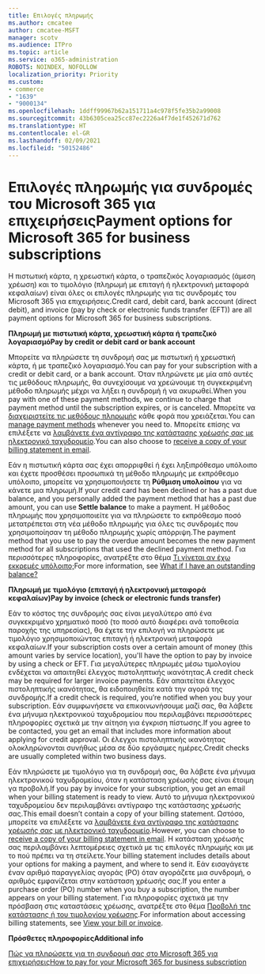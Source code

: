 ```yaml
---
title: Επιλογές πληρωμής
ms.author: cmcatee
author: cmcatee-MSFT
manager: scotv
ms.audience: ITPro
ms.topic: article
ms.service: o365-administration
ROBOTS: NOINDEX, NOFOLLOW
localization_priority: Priority
ms.custom:
- commerce
- "1639"
- "9000134"
ms.openlocfilehash: 1ddff99967b62a151711a4c978f5fe35b2a99008
ms.sourcegitcommit: 43b6305cea25cc87ec2226a4f7de1f452671d762
ms.translationtype: HT
ms.contentlocale: el-GR
ms.lasthandoff: 02/09/2021
ms.locfileid: "50152486"
---
```

# <a name="payment-options-for-microsoft-365-for-business-subscriptions"></a><span data-ttu-id="c56ef-102">Επιλογές πληρωμής για συνδρομές του Microsoft 365 για επιχειρήσεις</span><span class="sxs-lookup"><span data-stu-id="c56ef-102">Payment options for Microsoft 365 for business subscriptions</span></span>
  
<span data-ttu-id="c56ef-103">Η πιστωτική κάρτα, η χρεωστική κάρτα, ο τραπεζικός λογαριασμός (άμεση χρέωση) και το τιμολόγιο (πληρωμή με επιταγή ή ηλεκτρονική μεταφορά κεφαλαίων) είναι όλες οι επιλογές πληρωμής για τις συνδρομές του Microsoft 365 για επιχειρήσεις.</span><span class="sxs-lookup"><span data-stu-id="c56ef-103">Credit card, debit card, bank account (direct debit), and invoice (pay by check or electronic funds transfer (EFT)) are all payment options for Microsoft 365 for business subscriptions.</span></span>
  
<span data-ttu-id="c56ef-104">**Πληρωμή με πιστωτική κάρτα, χρεωστική κάρτα ή τραπεζικό λογαριασμό**</span><span class="sxs-lookup"><span data-stu-id="c56ef-104">**Pay by credit or debit card or bank account**</span></span>
  
<span data-ttu-id="c56ef-105">Μπορείτε να πληρώσετε τη συνδρομή σας με πιστωτική ή χρεωστική κάρτα, ή με τραπεζικό λογαριασμό.</span><span class="sxs-lookup"><span data-stu-id="c56ef-105">You can pay for your subscription with a credit or debit card, or a bank account.</span></span> <span data-ttu-id="c56ef-106">Όταν πληρώνετε με μία από αυτές τις μεθόδους πληρωμής, θα συνεχίσουμε να χρεώνουμε τη συγκεκριμένη μέθοδο πληρωμής μέχρι να λήξει η συνδρομή ή να ακυρωθεί.</span><span class="sxs-lookup"><span data-stu-id="c56ef-106">When you pay with one of these payment methods, we continue to charge that payment method until the subscription expires, or is canceled.</span></span> <span data-ttu-id="c56ef-107">Μπορείτε να [διαχειριστείτε τις μεθόδους πληρωμής](https://docs.microsoft.com/microsoft-365/commerce/billing-and-payments/manage-payment-methods) κάθε φορά που χρειάζεται.</span><span class="sxs-lookup"><span data-stu-id="c56ef-107">You can [manage payment methods](https://docs.microsoft.com/microsoft-365/commerce/billing-and-payments/manage-payment-methods) whenever you need to.</span></span> <span data-ttu-id="c56ef-108">Μπορείτε επίσης να επιλέξετε να [λαμβάνετε ένα αντίγραφο της κατάστασης χρέωσής σας με ηλεκτρονικό ταχυδρομείο](https://docs.microsoft.com/microsoft-365/commerce/billing-and-payments/view-your-bill-or-invoice#receive-a-copy-of-your-billing-statement-in-email).</span><span class="sxs-lookup"><span data-stu-id="c56ef-108">You can also choose to [receive a copy of your billing statement in email](https://docs.microsoft.com/microsoft-365/commerce/billing-and-payments/view-your-bill-or-invoice#receive-a-copy-of-your-billing-statement-in-email).</span></span>

<span data-ttu-id="c56ef-109">Εάν η πιστωτική κάρτα σας έχει απορριφθεί ή έχει ληξιπρόθεσμο υπόλοιπο και έχετε προσθέσει προσωπικά τη μέθοδο πληρωμής με εκπρόθεσμο υπόλοιπο, μπορείτε να χρησιμοποιήσετε τη **Ρύθμιση υπολοίπου** για να κάνετε μια πληρωμή.</span><span class="sxs-lookup"><span data-stu-id="c56ef-109">If your credit card has been declined or has a past due balance, and you personally added the payment method that has a past due amount, you can use **Settle balance** to make a payment.</span></span> <span data-ttu-id="c56ef-110">Η μέθοδος πληρωμής που χρησιμοποιείτε για να πληρώσετε το εκπρόθεσμο ποσό μετατρέπεται στη νέα μέθοδο πληρωμής για όλες τις συνδρομές που χρησιμοποίησαν τη μέθοδο πληρωμής χωρίς απόρριψη.</span><span class="sxs-lookup"><span data-stu-id="c56ef-110">The payment method that you use to pay the overdue amount becomes the new payment method for all subscriptions that used the declined payment method.</span></span> <span data-ttu-id="c56ef-111">Για περισσότερες πληροφορίες, ανατρέξτε στο θέμα [Τι γίνεται αν έχω εκκρεμές υπόλοιπο;](https://docs.microsoft.com/microsoft-365/commerce/billing-and-payments/pay-for-your-subscription#what-if-i-have-an-outstanding-balance)</span><span class="sxs-lookup"><span data-stu-id="c56ef-111">For more information, see [What if I have an outstanding balance?](https://docs.microsoft.com/microsoft-365/commerce/billing-and-payments/pay-for-your-subscription#what-if-i-have-an-outstanding-balance)</span></span>

<span data-ttu-id="c56ef-112">**Πληρωμή με τιμολόγιο (επιταγή ή ηλεκτρονική μεταφορά κεφαλαίων)**</span><span class="sxs-lookup"><span data-stu-id="c56ef-112">**Pay by invoice (check or electronic funds transfer)**</span></span>
  
<span data-ttu-id="c56ef-113">Εάν το κόστος της συνδρομής σας είναι μεγαλύτερο από ένα συγκεκριμένο χρηματικό ποσό (το ποσό αυτό διαφέρει ανά τοποθεσία παροχής της υπηρεσίας), θα έχετε την επιλογή να πληρώσετε με τιμολόγιο χρησιμοποιώντας επιταγή ή ηλεκτρονική μεταφορά κεφαλαίων.</span><span class="sxs-lookup"><span data-stu-id="c56ef-113">If your subscription costs over a certain amount of money (this amount varies by service location), you'll have the option to pay by invoice by using a check or EFT.</span></span> <span data-ttu-id="c56ef-114">Για μεγαλύτερες πληρωμές μέσω τιμολογίου ενδέχεται να απαιτηθεί έλεγχος πιστοληπτικής ικανότητας.</span><span class="sxs-lookup"><span data-stu-id="c56ef-114">A credit check may be required for larger invoice payments.</span></span> <span data-ttu-id="c56ef-115">Εάν απαιτείται έλεγχος πιστοληπτικής ικανότητας, θα ειδοποιηθείτε κατά την αγορά της συνδρομής.</span><span class="sxs-lookup"><span data-stu-id="c56ef-115">If a credit check is required, you’re notified when you buy your subscription.</span></span> <span data-ttu-id="c56ef-116">Εάν συμφωνήσετε να επικοινωνήσουμε μαζί σας, θα λάβετε ένα μήνυμα ηλεκτρονικού ταχυδρομείου που περιλαμβάνει περισσότερες πληροφορίες σχετικά με την αίτηση για έγκριση πίστωσης.</span><span class="sxs-lookup"><span data-stu-id="c56ef-116">If you agree to be contacted, you get an email that includes more information about applying for credit approval.</span></span> <span data-ttu-id="c56ef-117">Οι έλεγχοι πιστοληπτικής ικανότητας ολοκληρώνονται συνήθως μέσα σε δύο εργάσιμες ημέρες.</span><span class="sxs-lookup"><span data-stu-id="c56ef-117">Credit checks are usually completed within two business days.</span></span>

<span data-ttu-id="c56ef-118">Εάν πληρώσετε με τιμολόγιο για τη συνδρομή σας, θα λάβετε ένα μήνυμα ηλεκτρονικού ταχυδρομείου, όταν η κατάσταση χρέωσής σας είναι έτοιμη γα προβολή.</span><span class="sxs-lookup"><span data-stu-id="c56ef-118">If you pay by invoice for your subscription, you get an email when your billing statement is ready to view.</span></span> <span data-ttu-id="c56ef-119">Αυτό το μήνυμα ηλεκτρονικού ταχυδρομείου δεν περιλαμβάνει αντίγραφο της κατάστασης χρέωσής σας.</span><span class="sxs-lookup"><span data-stu-id="c56ef-119">This email doesn’t contain a copy of your billing statement.</span></span> <span data-ttu-id="c56ef-120">Ωστόσο, μπορείτε να επιλέξετε να [λαμβάνετε ένα αντίγραφο της κατάστασης χρέωσής σας με ηλεκτρονικό ταχυδρομείο](https://docs.microsoft.com/microsoft-365/commerce/billing-and-payments/view-your-bill-or-invoice#receive-a-copy-of-your-billing-statement-in-email).</span><span class="sxs-lookup"><span data-stu-id="c56ef-120">However, you can choose to [receive a copy of your billing statement in email](https://docs.microsoft.com/microsoft-365/commerce/billing-and-payments/view-your-bill-or-invoice#receive-a-copy-of-your-billing-statement-in-email).</span></span> <span data-ttu-id="c56ef-121">Η κατάσταση χρέωσής σας περιλαμβάνει λεπτομέρειες σχετικά με τις επιλογές πληρωμής και με το πού πρέπει να τη στείλετε.</span><span class="sxs-lookup"><span data-stu-id="c56ef-121">Your billing statement includes details about your options for making a payment, and where to send it.</span></span> <span data-ttu-id="c56ef-122">Εάν εισαγάγετε έναν αριθμό παραγγελίας αγοράς (PO) όταν αγοράζετε μια συνδρομή, ο αριθμός εμφανίζεται στην κατάσταση χρέωσής σας.</span><span class="sxs-lookup"><span data-stu-id="c56ef-122">If you enter a purchase order (PO) number when you buy a subscription, the number appears on your billing statement.</span></span> <span data-ttu-id="c56ef-123">Για πληροφορίες σχετικά με την πρόσβαση στις καταστάσεις χρέωσης, ανατρέξτε στο θέμα [Προβολή της κατάστασης ή του τιμολογίου χρέωσης](https://docs.microsoft.com/microsoft-365/commerce/billing-and-payments/view-your-bill-or-invoice).</span><span class="sxs-lookup"><span data-stu-id="c56ef-123">For information about accessing billing statements, see [View your bill or invoice](https://docs.microsoft.com/microsoft-365/commerce/billing-and-payments/view-your-bill-or-invoice).</span></span>
  
<span data-ttu-id="c56ef-124">**Πρόσθετες πληροφορίες**</span><span class="sxs-lookup"><span data-stu-id="c56ef-124">**Additional info**</span></span>
  
[<span data-ttu-id="c56ef-125">Πώς να πληρώσετε για τη συνδρομή σας στο Microsoft 365 για επιχειρήσεις</span><span class="sxs-lookup"><span data-stu-id="c56ef-125">How to pay for your Microsoft 365 for business subscription</span></span>](https://docs.microsoft.com/microsoft-365/commerce/billing-and-payments/pay-for-your-subscription)